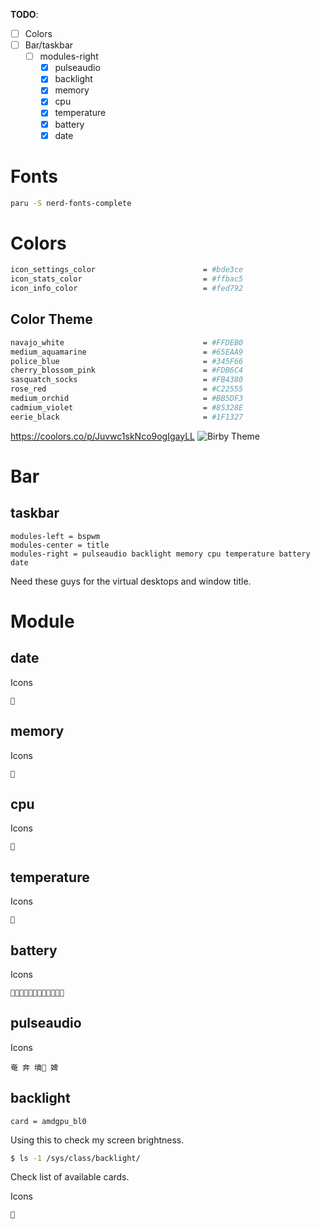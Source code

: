 **TODO**:
- [ ] Colors
- [ ] Bar/taskbar
  - [ ] modules-right
    - [x] pulseaudio
    - [x] backlight
    - [x] memory
    - [x] cpu
    - [x] temperature
    - [x] battery
    - [x] date

# Fonts
```sh
paru -S nerd-fonts-complete
```

# Colors
```sh
icon_settings_color                        = #bde3ce              
icon_stats_color                           = #ffbac5
icon_info_color                            = #fed792
```

## Color Theme
```sh
navajo_white                               = #FFDEB0
medium_aquamarine                          = #65EAA9
police_blue                                = #345F66
cherry_blossom_pink                        = #FDB6C4
sasquatch_socks                            = #FB4380
rose_red                                   = #C22555
medium_orchid                              = #BB5DF3
cadmium_violet                             = #85328E
eerie_black                                = #1F1327
```
https://coolors.co/p/Juvwc1skNco9ogIgayLL
![Birby Theme](https://cdn.discordapp.com/attachments/961318007924215818/1050415358068129873/Birby_Theme.png)

# Bar
## taskbar

```
modules-left = bspwm 
modules-center = title
modules-right = pulseaudio backlight memory cpu temperature battery date 
```
Need these guys for the virtual desktops and window title.

# Module
## date
Icons
```

```

## memory
Icons
```

```

## cpu
Icons
```

```

## temperature
Icons
```

```

## battery
Icons
```

```

## pulseaudio
Icons
```
奄 奔 墳 婢
```

## backlight
```
card = amdgpu_bl0
```
Using this to check my screen brightness.

```sh
$ ls -1 /sys/class/backlight/
```
Check list of available cards.

Icons
```

```

